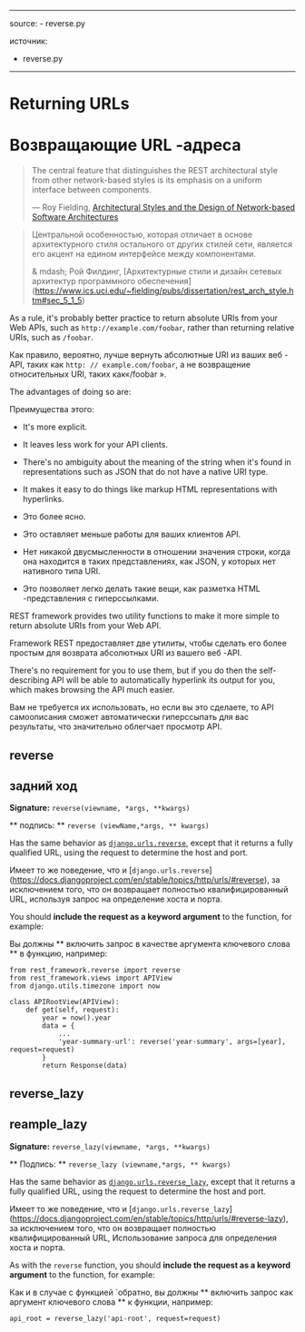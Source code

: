 <!-- TRANSLATED by md-translate -->
---

source:
    - reverse.py

источник:
- reverse.py

---

# Returning URLs

# Возвращающие URL -адреса

> The central feature that distinguishes the REST architectural style from other network-based styles is its emphasis on a uniform interface between components.
>
> &mdash; Roy Fielding, [Architectural Styles and the Design of Network-based Software Architectures](https://www.ics.uci.edu/~fielding/pubs/dissertation/rest_arch_style.htm#sec_5_1_5)

> Центральной особенностью, которая отличает в основе архитектурного стиля остального от других стилей сети, является его акцент на едином интерфейсе между компонентами.
>
> & mdash;
Рой Филдинг, [Архитектурные стили и дизайн сетевых архитектур программного обеспечения] (https://www.ics.uci.edu/~fielding/pubs/dissertation/rest_arch_style.htm#sec_5_1_5)

As a rule, it's probably better practice to return absolute URIs from your Web APIs, such as `http://example.com/foobar`, rather than returning relative URIs, such as `/foobar`.

Как правило, вероятно, лучше вернуть абсолютные URI из ваших веб -API, таких как `http: // example.com/foobar`, а не возвращение относительных URI, таких как«/foobar ».

The advantages of doing so are:

Преимущества этого:

* It's more explicit.
* It leaves less work for your API clients.
* There's no ambiguity about the meaning of the string when it's found in representations such as JSON that do not have a native URI type.
* It makes it easy to do things like markup HTML representations with hyperlinks.

* Это более ясно.
* Это оставляет меньше работы для ваших клиентов API.
* Нет никакой двусмысленности в отношении значения строки, когда она находится в таких представлениях, как JSON, у которых нет нативного типа URI.
* Это позволяет легко делать такие вещи, как разметка HTML -представления с гиперссылками.

REST framework provides two utility functions to make it more simple to return absolute URIs from your Web API.

Framework REST предоставляет две утилиты, чтобы сделать его более простым для возврата абсолютных URI из вашего веб -API.

There's no requirement for you to use them, but if you do then the self-describing API will be able to automatically hyperlink its output for you, which makes browsing the API much easier.

Вам не требуется их использовать, но если вы это сделаете, то API самоописания сможет автоматически гиперссыпать для вас результаты, что значительно облегчает просмотр API.

## reverse

## задний ход

**Signature:** `reverse(viewname, *args, **kwargs)`

** подпись: ** `reverse (viewName,*args, ** kwargs)`

Has the same behavior as [`django.urls.reverse`](https://docs.djangoproject.com/en/stable/topics/http/urls/#reverse), except that it returns a fully qualified URL, using the request to determine the host and port.

Имеет то же поведение, что и [`django.urls.reverse`] (https://docs.djangoproject.com/en/stable/topics/http/urls/#reverse), за исключением того, что он возвращает полностью квалифицированный URL, используя
запрос на определение хоста и порта.

You should **include the request as a keyword argument** to the function, for example:

Вы должны ** включить запрос в качестве аргумента ключевого слова ** в функцию, например:

```
from rest_framework.reverse import reverse
from rest_framework.views import APIView
from django.utils.timezone import now

class APIRootView(APIView):
    def get(self, request):
        year = now().year
		data = {
			...
		    'year-summary-url': reverse('year-summary', args=[year], request=request)
        }
		return Response(data)
```

## reverse_lazy

## reample_lazy

**Signature:** `reverse_lazy(viewname, *args, **kwargs)`

** Подпись: ** `reverse_lazy (viewname,*args, ** kwargs)`

Has the same behavior as [`django.urls.reverse_lazy`](https://docs.djangoproject.com/en/stable/topics/http/urls/#reverse-lazy), except that it returns a fully qualified URL, using the request to determine the host and port.

Имеет то же поведение, что и [`django.urls.reverse_lazy`] (https://docs.djangoproject.com/en/stable/topics/http/urls/#reverse-lazy), за исключением того, что он возвращает полностью квалифицированный URL,
Использование запроса для определения хоста и порта.

As with the `reverse` function, you should **include the request as a keyword argument** to the function, for example:

Как и в случае с функцией `обратно, вы должны ** включить запрос как аргумент ключевого слова ** к функции, например:

```
api_root = reverse_lazy('api-root', request=request)
```
